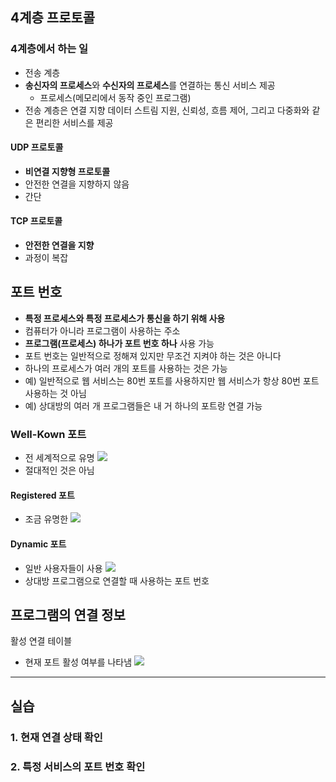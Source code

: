 ## 4계층 프로토콜 
### 4계층에서 하는 일 
- 전송 계층
- **송신자의 프로세스**와 **수신자의 프로세스**를 연결하는 통신 서비스 제공 
  - 프로세스(메모리에서 동작 중인 프로그램)
- 전송 계층은 연결 지향 데이터 스트림 지원, 신뢰성, 흐름 제어, 그리고 다중화와 같은 편리한 서비스를 제공 
#### UDP 프로토콜
- **비연결 지향형 프로토콜**
- 안전한 연결을 지향하지 않음
- 간단 
#### TCP 프로토콜 
- **안전한 연결을 지향**
- 과정이 복잡 


## 포트 번호
- **특정 프로세스와 특정 프로세스가 통신을 하기 위해 사용**
- 컴퓨터가 아니라 프로그램이 사용하는 주소 
- **프로그램(프로세스) 하나가 포트 번호 하나** 사용 가능 
- 포트 번호는 일반적으로 정해져 있지만 무조건 지켜야 하는 것은 아니다 
- 하나의 프로세스가 여러 개의 포트를 사용하는 것은 가능
- 예) 일반적으로 웹 서비스는 80번 포트를 사용하지만 웹 서비스가 항상 80번 포트 사용하는 것 아님 
- 예) 상대방의 여러 개 프로그램들은 내 거 하나의 포트랑 연결 가능

### Well-Kown 포트
- 전 세계적으로 유명
![](https://velog.velcdn.com/images/zioo/post/e6ebf1c5-8373-4c27-a1fa-3f450b237ddc/image.png)
- 절대적인 것은 아님 

#### Registered 포트
- 조금 유명한 
![](https://velog.velcdn.com/images/zioo/post/afa6dd56-2a28-4e01-94bb-30006ed941a5/image.png)

#### Dynamic 포트
- 일반 사용자들이 사용
![](https://velog.velcdn.com/images/zioo/post/f257de1c-b696-4bd3-917a-2ead1bb3e310/image.png)
- 상대방 프로그램으로 연결할 때 사용하는 포트 번호 

## 프로그램의 연결 정보 
활성 연결 테이블
- 현재 포트 활성 여부를 나타냄
![](https://velog.velcdn.com/images/zioo/post/8cfe18ed-a5b8-419f-8186-5391445810a1/image.png)


-----
## 실습
### 1. 현재 연결 상태 확인
### 2. 특정 서비스의 포트 번호 확인
